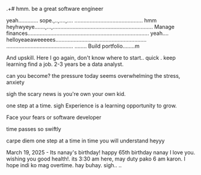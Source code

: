 .+# hmm.
be a great software engineer

yeah.............
sope.,..,....,....
.............................................
hmm heyhwyeye.......,...,..................................................................
Manage finances................................................................................
yeah.... helloyeaeaweeeees............................................................
............................................
........
Build portfolio........m

And upskill.
Here I go again, don't know where to start..
quick 
.
keep learning
find a job. 2-3 years be a data analyst.

can you become? the pressure today seems overwhelming the stress, anxiety 

 sigh
the scary news is you're own your own kid.

one step at a time.
sigh 
Experience is a learning opportunity to grow.

Face your fears
or software developer 

time passes so swiftly 

carpe diem one step at a time
 in time you will understand heyyy

 March 19, 2025 - Its nanay's birthday! happy 65th birthday nanay I love you. wishing you good health!. its 3:30 am here, may duty pako 6 am karon. I hope indi ko mag overtime. hay buhay.
 sigh..
..
